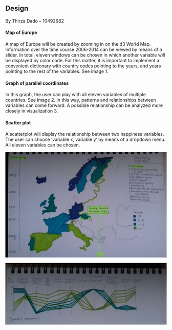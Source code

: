 ## Design
By Thirza Dado – 10492682
#### Map of Europe
A map of Europe will be created by zooming in on the d3 World Map. Information over the time course 2006-2014 can be viewed by means of a slider. In total, eleven windows can be chosen in which another variable will be displayed by color code. For this matter, it is important to implement a convenient dictionary with country codes pointing to the years, and years pointing to the rest of the variables. See image 1.
#### Graph of parallel coordinates
In this graph, the user can play with all eleven variables of multiple countries. See image 2. In this way, patterns and relationships between variables can come forward. A possible relationship can be analyzed more closely in visualization 3.
#### Scatter plot
A scatterplot will display the relationship between two happiness variables. The user can choose ‘variable x, variable y’ by means of a dropdown menu. All eleven variables can be chosen. 


![sketch1](doc/afb1.png)

![sketch2](doc/afb2.png)


